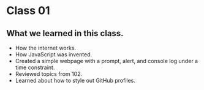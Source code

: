 # Class 01

## What we learned in this class.

  - How the internet works.
  - How JavaScript was invented. 
  - Created a simple webpage with a prompt, alert, and console log under a time constraint.
  - Reviewed topics from 102. 
  - Learned about how to style out GitHub profiles. 
